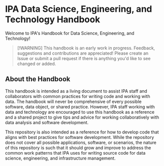 # IPA Data Science, Engineering, and Technology Handbook

Welcome to IPA's Handbook for Data Science, Engineering, and Technology!

> [!WARNING] This handbook is an early work in progress. Feedback, suggestions and
> contributions are appreciated! Please create an Issue or submit a pull request if
> there is anything you'd like to see changed or added.

## About the Handbook

This handbook is intended as a living document to assist IPA staff and collaborators
with common practices for writing code and working with data. The handbook will never be
comprehensive of every possible software, data object, or shared practice. However, IPA
staff working with data and technology are encouraged to use this handbook as a
reference and a shared project to give tips and advice for working collaboratively with
data analysis and software development.

This repository is also intended as a reference for how to develop code that aligns
with best practices for software development. While the repository does not cover
all possible applications, software, or scenarios, the nature of this repository is
such that it should grow and improve to address the common work patterns that IPA
uses for writing source code for data science, engineering, and infrastructure
management.
